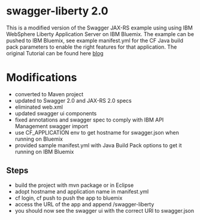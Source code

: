 # swagger-liberty 2.0
This is a modified version of the Swagger JAX-RS example using using IBM WebSphere Liberty Application Server on IBM Bluemix. The example can be pushed to IBM Bluemix, see example manifest.yml for the CF Java build pack parameters to enable the right features for that application.
The original Tutorial can be found here [blog](http://www.mycloudtips.com/2014/10/jax-rs-swagger-liberty-bluemix.html)
# Modifications
- converted to Maven project
- updated to Swagger 2.0 and JAX-RS 2.0 specs
- eliminated web.xml
- updated swagger ui components
- fixed annotations and swagger spec to comply with IBM API Management swagger import
- use CF_APPLICATION env to get hostname for swagger.json when running on Bluemix
- provided sample manifest.yml with Java Build Pack options to get it running on IBM Bluemix

## Steps
- build the project with mvn package or in Eclipse
- adopt hostname and application name in manifest.yml
- cf login, cf push to push the app to bluemix
- access the URL of the app and append /swagger-liberty 
- you should now see the swagger ui with the correct URI to swagger.json

 
